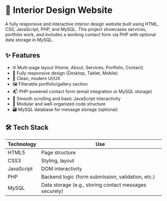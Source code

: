# 🏡 Interior Design Website

A fully responsive and interactive interior design website built using HTML, CSS, JavaScript, PHP, and MySQL. This project showcases services, portfolio work, and includes a working contact form via PHP with optional data storage in MySQL.

## ✨ Features

- 🌐 Multi-page layout (Home, About, Services, Portfolio, Contact)
- 📱 Fully responsive design (Desktop, Tablet, Mobile)
- 🎨 Clean, modern UI/UX
- 🖼️ Filterable portfolio/gallery section
- 📬 PHP-powered contact form (email integration or MySQL storage)
- 🔄 Smooth scrolling and basic JavaScript interactivity
- 🧩 Modular and well-organized code structure
- 🗃️ MySQL database for message storage (optional)

## 🛠️ Tech Stack

| Technology | Use                                                    |
|------------|--------------------------------------------------------|
| HTML5      | Page structure                                         |
| CSS3       | Styling, layout                                        |
| JavaScript | DOM interactivity                                      |
| PHP        | Backend logic (form submission, validation, etc.)      |
| MySQL      | Data storage (e.g., storing contact messages securely) |


